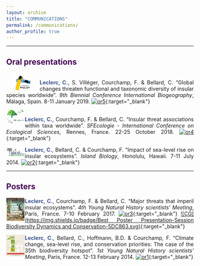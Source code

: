 ```yaml
---
layout: archive
title: "COMMUNICATIONS"
permalink: /communications/
author_profile: true
---
```

<style> body {text-align: justify} </style> <!-- Justify text. -->

------

## <span style="color:#440154">**Oral presentations**</span>

<img src="/images/logo_malaga_2019.jpeg"
  width="50"
  hspace="20"
  style="float:left;">    
<span style="color:#3B528B">**Leclerc, C.**</span>, S. Villéger, Courchamp, F. & Bellard, C. “Global changes threaten functional and taxonomic diversity of insular species worldwide”. *9th Biennial Conference International Biogeography*, Málaga, Spain. 8-11 January 2019. [![or5](https://img.shields.io/badge/figshare-s/84e67cb4cc6a98e87e95-21908C.svg)](https://figshare.com/s/84e67cb4cc6a98e87e95){:target="_blank"}

<img src="/images/logo_sfecologie_2018.png"
  width="50"
  style="float:left;">    
<span style="color:#3B528B">**Leclerc, C.**</span>, Courchamp, F. & Bellard, C. “Insular threat associations within taxa worldwide”. *SFEcologie - International Conference on Ecological Sciences*, Rennes, France. 22-25 October 2018. [![or4](https://img.shields.io/badge/figshare-s/363da25268b55e068613-21908C.svg)](https://figshare.com/s/363da25268b55e068613){:target="_blank"}

<img src="/images/logo_islandbiology.jpg"
  width="50"
  style="float:left;">
<span style="color:#3B528B">**Leclerc, C.**</span>, Bellard, C. & Courchamp, F. “Impact of sea-level rise on insular ecosystems”. *Island Biology*, Honolulu, Hawaii. 7-11 July 2014. [![or2](https://img.shields.io/badge/figshare-s/754f947c8e0b675ed33b-21908C.svg)](https://figshare.com/s/754f947c8e0b675ed33b){:target="_blank"}

------

## <span style="color:#440154">**Posters**</span>

<img src="/images/logo_ynhm_2017.jpg"
  width="50"
  style="float:left;">
<span style="color:#3B528B">**Leclerc, C.**</span>, Courchamp, F. & Bellard, C. “Major threats that imperil insular ecosystems”. *4th Young Natural History scientists’ Meeting*, Paris, France. 7-10 February 2017. [![or3](https://img.shields.io/badge/figshare-s/34f7eb89aa90ab001f9a-21908C.svg)](https://figshare.com/s/34f7eb89aa90ab001f9a){:target="_blank"} [![CG](https://img.shields.io/badge/Best Poster Presentation-Session Biodiversity Dynamics and Conservation-5DC863.svg)](https://www.sfecologie.org/2017/03/11/laureats-sfe-jeunes-chercheurs-sciences-naturelles/){:target="_blank"}

<img src="/images/logo_ynhm_2014.jpg"
 width="50"
  style="float:left;">
<span style="color:#3B528B">**Leclerc, C.**</span>, Bellard, C., Hoffmann, B.D. & Courchamp, F. “Climate change, sea-level rise, and conservation priorities: The case of the 35th biodiversity hotspot”. *1st Young Natural History scientists’ Meeting*, Paris, France. 12-13 February 2014. [![or1](https://img.shields.io/badge/figshare-s/5ef9f5d8cf9952d9c5f4-21908C.svg)](https://figshare.com/s/5ef9f5d8cf9952d9c5f4){:target="_blank"}